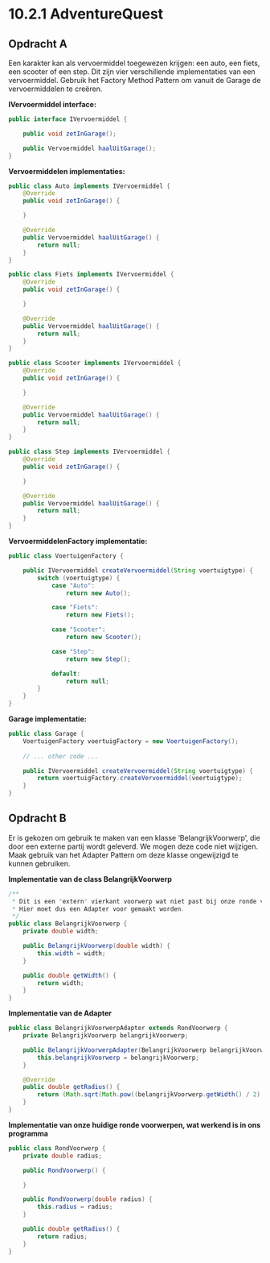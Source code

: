 # 10.2.1 AdventureQuest

## Opdracht A
Een karakter kan als vervoermiddel toegewezen krijgen: een auto, een fiets, een scooter of een step. Dit zijn vier verschillende implementaties van een vervoermiddel. Gebruik het Factory Method Pattern om vanuit de Garage de vervoermiddelen te creëren.
  
  
**IVervoermiddel interface:**
````java
public interface IVervoermiddel {

    public void zetInGarage();

    public Vervoermiddel haalUitGarage();
}
````

**Vervoermiddelen implementaties:**
````java
public class Auto implements IVervoermiddel {
    @Override
    public void zetInGarage() {

    }

    @Override
    public Vervoermiddel haalUitGarage() {
        return null;
    }
}

public class Fiets implements IVervoermiddel {
    @Override
    public void zetInGarage() {

    }

    @Override
    public Vervoermiddel haalUitGarage() {
        return null;
    }
}

public class Scooter implements IVervoermiddel {
    @Override
    public void zetInGarage() {

    }

    @Override
    public Vervoermiddel haalUitGarage() {
        return null;
    }
}

public class Step implements IVervoermiddel {
    @Override
    public void zetInGarage() {

    }

    @Override
    public Vervoermiddel haalUitGarage() {
        return null;
    }
}
````

**VervoermiddelenFactory implementatie:**
````java
public class VoertuigenFactory {

    public IVervoermiddel createVervoermiddel(String voertuigtype) {
        switch (voertuigtype) {
            case "Auto":
                return new Auto();

            case "Fiets":
                return new Fiets();

            case "Scooter":
                return new Scooter();

            case "Step":
                return new Step();

            default:
                return null;
        }
    }
}
````

**Garage implementatie:**
````java
public class Garage {
    VoertuigenFactory voertuigFactory = new VoertuigenFactory();
    
    // ... other code ...

    public IVervoermiddel createVervoermiddel(String voertuigtype) {
        return voertuigFactory.createVervoermiddel(voertuigtype);
    }
}
````



## Opdracht B
Er is gekozen om gebruik te maken van een klasse ‘BelangrijkVoorwerp’, die door een externe partij wordt geleverd. We mogen deze code niet wijzigen. Maak gebruik van het Adapter Pattern om deze klasse ongewijzigd te kunnen gebruiken.

**Implementatie van de class BelangrijkVoorwerp**
````java
/**
 * Dit is een "extern" vierkant voorwerp wat niet past bij onze ronde voorwerpen.
 * Hier moet dus een Adapter voor gemaakt worden.
 */
public class BelangrijkVoorwerp {
    private double width;

    public BelangrijkVoorwerp(double width) {
        this.width = width;
    }

    public double getWidth() {
        return width;
    }
}
````

**Implementatie van de Adapter**
````java
public class BelangrijkVoorwerpAdapter extends RondVoorwerp {
    private BelangrijkVoorwerp belangrijkVoorwerp;

    public BelangrijkVoorwerpAdapter(BelangrijkVoorwerp belangrijkVoorwerp) {
        this.belangrijkVoorwerp = belangrijkVoorwerp;
    }

    @Override
    public double getRadius() {
        return (Math.sqrt(Math.pow((belangrijkVoorwerp.getWidth() / 2), 2) * 2)); // <-- Niet getest of het ook echt werkt..
    }
}
````

**Implementatie van onze huidige ronde voorwerpen, wat werkend is in ons programma**
````java
public class RondVoorwerp {
    private double radius;

    public RondVoorwerp() {

    }

    public RondVoorwerp(double radius) {
        this.radius = radius;
    }

    public double getRadius() {
        return radius;
    }
}
````
